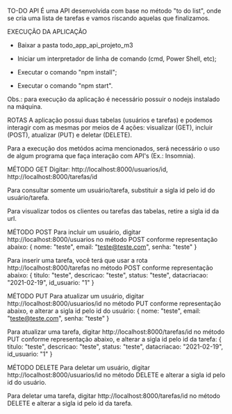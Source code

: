 TO-DO API
É uma API desenvolvida com base no método "to do list", onde se cria uma lista de tarefas e vamos riscando aquelas que finalizamos.


EXECUÇÃO DA APLICAÇÃO
- Baixar a pasta todo_app_api_projeto_m3

- Iniciar um interpretador de linha de comando (cmd, Power Shell, etc);

- Executar o comando "npm install";

- Executar o comando "npm start".

Obs.: para execução da aplicação é necessário possuir o nodejs instalado na máquina.


ROTAS
A aplicação possui duas tabelas (usuários e tarefas) e podemos interagir com as mesmas por meios de 4 ações: visualizar (GET), incluir (POST), atualizar (PUT) e deletar (DELETE).

Para a execução dos metódos acima mencionados, será necessário o uso de algum programa que faça interação com API's (Ex.: Insomnia).


MÉTODO GET
Digitar: http://localhost:8000/usuarios/id, http://localhost:8000/tarefas/id

Para  consultar somente um usuário/tarefa, substituir a sigla id pelo id do usuário/tarefa.

Para visualizar todos os clientes ou tarefas das tabelas, retire a sigla id da url.


MÉTODO POST
Para incluir um usuário, digitar http://localhost:8000/usuarios no método POST conforme representação abaixo:
{
	nome: "teste",
	email: "teste@teste.com",
	senha: "teste"
}

Para inserir uma tarefa, você terá que usar a rota http://localhost:8000/tarefas no método POST conforme representação abaixo:
{
	titulo: "teste",
	descricao: "teste",
	status: "teste",
	datacriacao: "2021-02-19",
	id_usuario: "1" 
}

MÉTODO PUT
Para atualizar um usuário, digitar http://localhost:8000/usuarios/id no método PUT conforme representação abaixo, e alterar a sigla id pelo id do usuário:
{
	nome: "teste",
	email: "teste@teste.com",
	senha: "teste"
}

Para atualizar uma tarefa, digitar http://localhost:8000/tarefas/id no método PUT conforme representação abaixo, e alterar a sigla id pelo id da tarefa:
{
	titulo: "teste",
	descricao: "teste",
	status: "teste",
	datacriacao: "2021-02-19",
	id_usuario: "1" 
}

MÉTODO DELETE
Para deletar um usuário, digitar http://localhost:8000/usuarios/id no método DELETE e alterar a sigla id pelo id do usuário.

Para deletar uma tarefa, digitar http://localhost:8000/tarefas/id no método DELETE e alterar a sigla id pelo id da tarefa.

